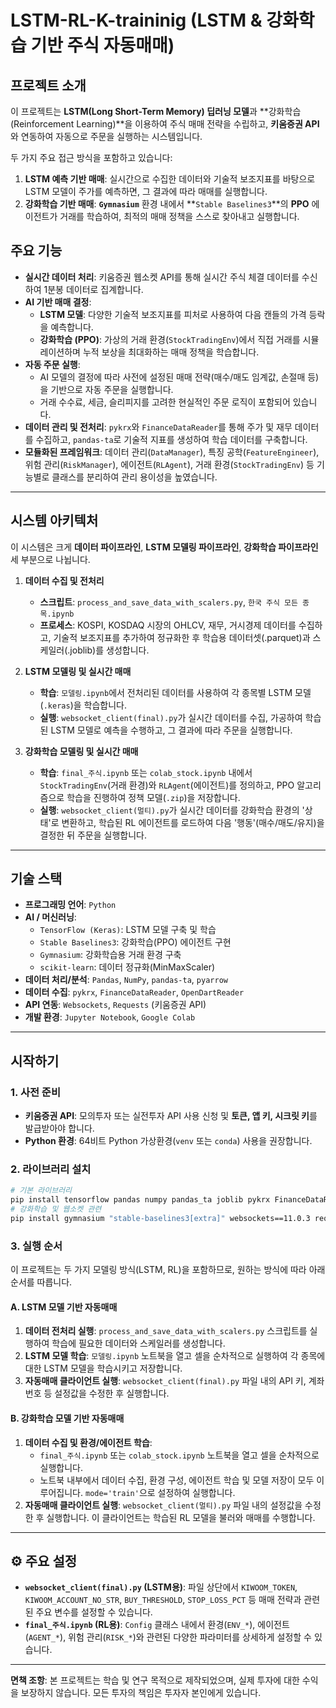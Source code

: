 #  LSTM-RL-K-traininig (LSTM & 강화학습 기반 주식 자동매매)

## 프로젝트 소개

이 프로젝트는 **LSTM(Long Short-Term Memory) 딥러닝 모델**과 \*\*강화학습(Reinforcement Learning)\*\*을 이용하여 주식 매매 전략을 수립하고, **키움증권 API**와 연동하여 자동으로 주문을 실행하는 시스템입니다.

두 가지 주요 접근 방식을 포함하고 있습니다:

1.  **LSTM 예측 기반 매매**: 실시간으로 수집한 데이터와 기술적 보조지표를 바탕으로 LSTM 모델이 주가를 예측하면, 그 결과에 따라 매매를 실행합니다.
2.  **강화학습 기반 매매**: **`Gymnasium`** 환경 내에서 \*\*`Stable Baselines3`\*\*의 **PPO** 에이전트가 거래를 학습하여, 최적의 매매 정책을 스스로 찾아내고 실행합니다.

## 주요 기능

  * **실시간 데이터 처리**: 키움증권 웹소켓 API를 통해 실시간 주식 체결 데이터를 수신하여 1분봉 데이터로 집계합니다.
  * **AI 기반 매매 결정**:
      * **LSTM 모델**: 다양한 기술적 보조지표를 피처로 사용하여 다음 캔들의 가격 등락을 예측합니다.
      * **강화학습 (PPO)**: 가상의 거래 환경(`StockTradingEnv`)에서 직접 거래를 시뮬레이션하며 누적 보상을 최대화하는 매매 정책을 학습합니다.
  * **자동 주문 실행**:
      * AI 모델의 결정에 따라 사전에 설정된 매매 전략(매수/매도 임계값, 손절매 등)을 기반으로 자동 주문을 실행합니다.
      * 거래 수수료, 세금, 슬리피지를 고려한 현실적인 주문 로직이 포함되어 있습니다.
  * **데이터 관리 및 전처리**: `pykrx`와 `FinanceDataReader`를 통해 주가 및 재무 데이터를 수집하고, `pandas-ta`로 기술적 지표를 생성하여 학습 데이터를 구축합니다.
  * **모듈화된 프레임워크**: 데이터 관리(`DataManager`), 특징 공학(`FeatureEngineer`), 위험 관리(`RiskManager`), 에이전트(`RLAgent`), 거래 환경(`StockTradingEnv`) 등 기능별로 클래스를 분리하여 관리 용이성을 높였습니다.

-----

## 시스템 아키텍처

이 시스템은 크게 **데이터 파이프라인**, **LSTM 모델링 파이프라인**, **강화학습 파이프라인** 세 부분으로 나뉩니다.

1.  **데이터 수집 및 전처리**

      * **스크립트**: `process_and_save_data_with_scalers.py`, `한국 주식 모든 종목.ipynb`
      * **프로세스**: KOSPI, KOSDAQ 시장의 OHLCV, 재무, 거시경제 데이터를 수집하고, 기술적 보조지표를 추가하여 정규화한 후 학습용 데이터셋(.parquet)과 스케일러(.joblib)를 생성합니다.

2.  **LSTM 모델링 및 실시간 매매**

      * **학습**: `모델링.ipynb`에서 전처리된 데이터를 사용하여 각 종목별 LSTM 모델(`.keras`)을 학습합니다.
      * **실행**: `websocket_client(final).py`가 실시간 데이터를 수집, 가공하여 학습된 LSTM 모델로 예측을 수행하고, 그 결과에 따라 주문을 실행합니다.

3.  **강화학습 모델링 및 실시간 매매**

      * **학습**: `final_주식.ipynb` 또는 `colab_stock.ipynb` 내에서 `StockTradingEnv`(거래 환경)와 `RLAgent`(에이전트)를 정의하고, PPO 알고리즘으로 학습을 진행하여 정책 모델(`.zip`)을 저장합니다.
      * **실행**: `websocket_client(멀티).py`가 실시간 데이터를 강화학습 환경의 '상태'로 변환하고, 학습된 RL 에이전트를 로드하여 다음 '행동'(매수/매도/유지)을 결정한 뒤 주문을 실행합니다.

-----

## 기술 스택

  * **프로그래밍 언어**: `Python`
  * **AI / 머신러닝**:
      * `TensorFlow (Keras)`: LSTM 모델 구축 및 학습
      * `Stable Baselines3`: 강화학습(PPO) 에이전트 구현
      * `Gymnasium`: 강화학습용 거래 환경 구축
      * `scikit-learn`: 데이터 정규화(MinMaxScaler)
  * **데이터 처리/분석**: `Pandas`, `NumPy`, `pandas-ta`, `pyarrow`
  * **데이터 수집**: `pykrx`, `FinanceDataReader`, `OpenDartReader`
  * **API 연동**: `Websockets`, `Requests` (키움증권 API)
  * **개발 환경**: `Jupyter Notebook`, `Google Colab`

-----

## 시작하기

### 1\. 사전 준비

  * **키움증권 API**: 모의투자 또는 실전투자 API 사용 신청 및 **토큰, 앱 키, 시크릿 키**를 발급받아야 합니다.
  * **Python 환경**: 64비트 Python 가상환경(`venv` 또는 `conda`) 사용을 권장합니다.

### 2\. 라이브러리 설치

```bash
# 기본 라이브러리
pip install tensorflow pandas numpy pandas_ta joblib pykrx FinanceDataReader OpenDartReader
# 강화학습 및 웹소켓 관련
pip install gymnasium "stable-baselines3[extra]" websockets==11.0.3 requests
```

### 3\. 실행 순서

이 프로젝트는 두 가지 모델링 방식(LSTM, RL)을 포함하므로, 원하는 방식에 따라 아래 순서를 따릅니다.

#### A. LSTM 모델 기반 자동매매

1.  **데이터 전처리 실행**: `process_and_save_data_with_scalers.py` 스크립트를 실행하여 학습에 필요한 데이터와 스케일러를 생성합니다.
2.  **LSTM 모델 학습**: `모델링.ipynb` 노트북을 열고 셀을 순차적으로 실행하여 각 종목에 대한 LSTM 모델을 학습시키고 저장합니다.
3.  **자동매매 클라이언트 실행**: `websocket_client(final).py` 파일 내의 API 키, 계좌번호 등 설정값을 수정한 후 실행합니다.

#### B. 강화학습 모델 기반 자동매매

1.  **데이터 수집 및 환경/에이전트 학습**:
      * `final_주식.ipynb` 또는 `colab_stock.ipynb` 노트북을 열고 셀을 순차적으로 실행합니다.
      * 노트북 내부에서 데이터 수집, 환경 구성, 에이전트 학습 및 모델 저장이 모두 이루어집니다. `mode='train'`으로 설정하여 실행합니다.
2.  **자동매매 클라이언트 실행**: `websocket_client(멀티).py` 파일 내의 설정값을 수정한 후 실행합니다. 이 클라이언트는 학습된 RL 모델을 불러와 매매를 수행합니다.

-----

## ⚙️ 주요 설정

  * **`websocket_client(final).py` (LSTM용)**: 파일 상단에서 `KIWOOM_TOKEN`, `KIWOOM_ACCOUNT_NO_STR`, `BUY_THRESHOLD`, `STOP_LOSS_PCT` 등 매매 전략과 관련된 주요 변수를 설정할 수 있습니다.
  * **`final_주식.ipynb` (RL용)**: `Config` 클래스 내에서 환경(`ENV_*`), 에이전트(`AGENT_*`), 위험 관리(`RISK_*`)와 관련된 다양한 파라미터를 상세하게 설정할 수 있습니다.

-----

**면책 조항**: 본 프로젝트는 학습 및 연구 목적으로 제작되었으며, 실제 투자에 대한 수익을 보장하지 않습니다. 모든 투자의 책임은 투자자 본인에게 있습니다.
